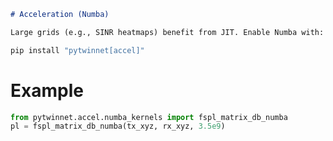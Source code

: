 
```markdown
# Acceleration (Numba)

Large grids (e.g., SINR heatmaps) benefit from JIT. Enable Numba with:
```
```bash
pip install "pytwinnet[accel]"
```
# Example
```python
from pytwinnet.accel.numba_kernels import fspl_matrix_db_numba
pl = fspl_matrix_db_numba(tx_xyz, rx_xyz, 3.5e9)
```